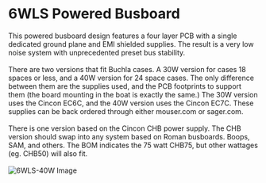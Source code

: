 # 6WLS Powered Busboard
This powered busboard design features a four layer PCB with a single dedicated ground plane and EMI shielded supplies. The result is a very low noise system with unprecedented preset bus stability.
</br>
</br>
There are two versions that fit Buchla cases. A 30W version for cases 18 spaces or less, and a 40W version for 24 space cases. The only difference between them are the supplies used, and the PCB footprints to support them (the board mounting in the boat is exactly the same.) The 30W version uses the Cincon EC6C, and the 40W version uses the Cincon EC7C. These supplies can be back ordered through either mouser.com or sager.com. 
</br>
</br>
There is one version based on the Cincon CHB power supply. The CHB version should swap into any system based on Roman busboards. Boops, SAM, and others. The BOM indicates the 75 watt CHB75, but other wattages (eg. CHB50) will also fit.
</br>
</br>
![6WLS-40W Image](6WLS-40W-1.jpg?raw=true "6WLS-40W")
